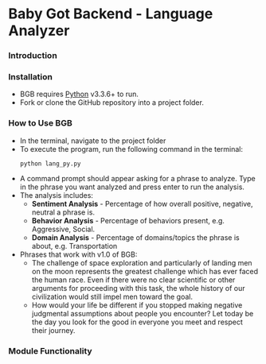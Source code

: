 # Baby Got Backend - Language Analyzer
### Introduction

### Installation
* BGB requires [Python](https://www.python.org/downloads/) v3.3.6+ to run.
* Fork or clone the GitHub repository into a project folder.

### How to Use BGB
* In the terminal, navigate to the project folder
* To execute the program, run the following command in the terminal:
    ```
    python lang_py.py
    ```
* A command prompt should appear asking for a phrase to analyze. Type in the phrase you want analyzed and press enter to run the analysis.
* The analysis includes:
    * __Sentiment Analysis__ - Percentage of how overall positive, negative, neutral a phrase is.
    * __Behavior Analysis__ - Percentage of behaviors present, e.g. Aggressive, Social.
    * __Domain Analysis__ - Percentage of domains/topics the phrase is about, e.g. Transportation
* Phrases that work with v1.0 of BGB:
    * The challenge of space exploration and particularly of landing men on the moon represents the greatest challenge which has ever faced the human race. Even if there were no clear scientific or other arguments for proceeding with this task, the whole history of our civilization would still impel men toward the goal.
    * How would your life be different if you stopped making negative judgmental assumptions about people you encounter? Let today be the day you look for the good in everyone you meet and respect their journey.

### Module Functionality
